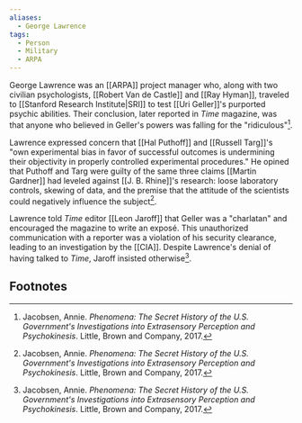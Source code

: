 ```yaml
---
aliases:
  - George Lawrence
tags:
  - Person
  - Military
  - ARPA
---
```

George Lawrence was an [[ARPA]] project manager who, along with two civilian psychologists, [[Robert Van de Castle]] and [[Ray Hyman]], traveled to [[Stanford Research Institute|SRI]] to test [[Uri Geller]]'s purported psychic abilities. Their conclusion, later reported in *Time* magazine, was that anyone who believed in Geller's powers was falling for the "ridiculous"[^1].

Lawrence expressed concern that [[Hal Puthoff]] and [[Russell Targ]]'s "own experimental bias in favor of successful outcomes is undermining their objectivity in properly controlled experimental procedures." He opined that Puthoff and Targ were guilty of the same three claims [[Martin Gardner]] had leveled against [[J. B. Rhine]]'s research: loose laboratory controls, skewing of data, and the premise that the attitude of the scientists could negatively influence the subject[^1].

Lawrence told *Time* editor [[Leon Jaroff]] that Geller was a "charlatan" and encouraged the magazine to write an exposé. This unauthorized communication with a reporter was a violation of his security clearance, leading to an investigation by the [[CIA]]. Despite Lawrence's denial of having talked to *Time*, Jaroff insisted otherwise[^1].

## Footnotes
[^1]: Jacobsen, Annie. *Phenomena: The Secret History of the U.S. Government's Investigations into Extrasensory Perception and Psychokinesis*. Little, Brown and Company, 2017.
